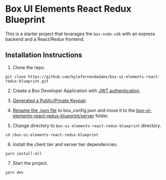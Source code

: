 Box UI Elements React Redux Blueprint
=====================================
This is a starter project that levarages the `box-node-sdk` with an express backend and a React/Redux frontend.

Installation Instructions
-------------------------
1) Clone the repo.
```
git clone https://github.com/kylefernandadams/box-ui-elements-react-redux-blueprint.git
```
2) Create a Box Developer Application with [JWT authentication](https://developer.box.com/docs/setting-up-a-jwt-app#section-step-1-create-and-configure-a-jwt-application).
3) [Generated a Public/Private Keypair](https://developer.box.com/docs/setting-up-a-jwt-app#section-use-an-application-config-file).

4) [Rename the .json file](https://developer.box.com/docs/setting-up-a-jwt-app#section-use-an-application-config-file) to box_config.json
and move it to the [box-ui-elements-react-redux-blueprint/server](https://github.com/kylefernandadams/box-ui-elements-react-redux-blueprint/tree/master/server) folder.
5) Change directory to `box-ui-elements-react-redux-blueprint` directory.
```
cd /box-ui-elements-react-redux-blueprint
```
6) Install the client tier and server tier dependencies.
```
yarn install-all
```
7) Start the project.
```
yarn dev
```